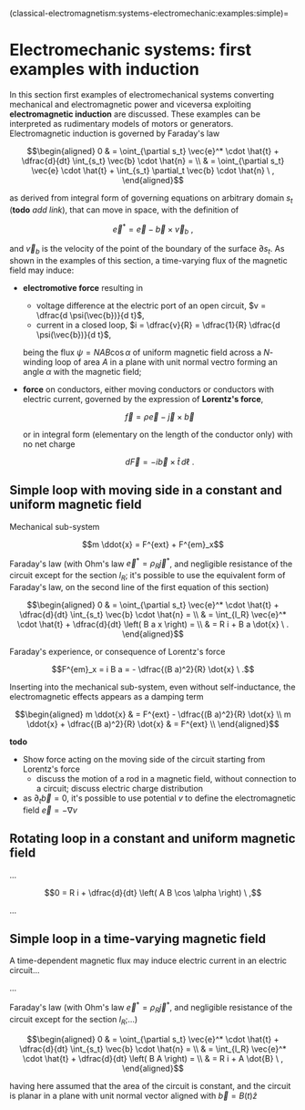 (classical-electromagnetism:systems-electromechanic:examples:simple)=
# Electromechanic systems: first examples with induction

In this section first examples of electromechanical systems converting mechanical and electromagnetic power and viceversa exploiting **electromagnetic induction** are discussed. These examples can be interpreted as rudimentary models of motors or generators. Electromagnetic induction is governed by Faraday's law

$$\begin{aligned}
  0 
  & = \oint_{\partial s_t} \vec{e}^* \cdot \hat{t} + \dfrac{d}{dt} \int_{s_t} \vec{b} \cdot \hat{n} = \\
  & = \oint_{\partial s_t} \vec{e}   \cdot \hat{t} +               \int_{s_t} \partial_t \vec{b} \cdot \hat{n}  \ ,
\end{aligned}$$

as derived from integral form of governing equations on arbitrary domain $s_t$ (**todo** *add link*), that can move in space, with the definition of

$$\vec{e}^* = \vec{e} - \vec{b} \times \vec{v}_b \ ,$$

and $\vec{v}_b$ is the velocity of the point of the boundary of the surface $\partial s_t$. As shown in the examples of this section, a time-varying flux of the magnetic field may induce:
- **electromotive force** resulting in
  - voltage difference at the electric port of an open circuit, $v = \dfrac{d \psi(\vec{b})}{d t}$,
  - current in a closed loop, $i = \dfrac{v}{R} = \dfrac{1}{R} \dfrac{d \psi(\vec{b})}{d t}$,

  being the flux $\psi = N A B \cos \alpha$ of uniform magnetic field across a $N$-winding loop of area $A$ in a plane with unit normal vectro forming an angle $\alpha$ with the magnetic field;

- **force** on conductors, either moving conductors or conductors with electric current, governed by the expression of **Lorentz's force**,

   $$\vec{f} = \rho \vec{e} - \vec{j} \times \vec{b}$$
  
   or in integral form (elementary on the length of the conductor only) with no net charge

   $$d \vec{F} = - i \vec{b} \times \hat{t} \, d \ell \ .$$



## Simple loop with moving side in a constant and uniform magnetic field

Mechanical sub-system

$$m \ddot{x} = F^{ext} + F^{em}_x$$

Faraday's law (with Ohm's law $\vec{e}^* = \rho_R \vec{j}^*$, and negligible resistance of the circuit except for the section $l_R$; it's possible to use the equivalent form of Faraday's law, on the second line of the first equation of this section)

$$\begin{aligned}
  0 
  & = \oint_{\partial s_t} \vec{e}^* \cdot \hat{t} + \dfrac{d}{dt} \int_{s_t} \vec{b} \cdot \hat{n} = \\
  & = \int_{l_R} \vec{e}^* \cdot \hat{t} + \dfrac{d}{dt} \left( B a x \right) = \\
  & = R i + B a \dot{x} \ .
\end{aligned}$$

Faraday's experience, or consequence of Lorentz's force

$$F^{em}_x = i B a = - \dfrac{(B a)^2}{R} \dot{x} \ .$$

Inserting into the mechanical sub-system, even without self-inductance, the electromagnetic effects appears as a damping term

$$\begin{aligned}
  m \ddot{x} & = F^{ext} - \dfrac{(B a)^2}{R} \dot{x} \\ 
  m \ddot{x} + \dfrac{(B a)^2}{R} \dot{x} & = F^{ext} \\ 
\end{aligned}$$

**todo** 
- Show force acting on the moving side of the circuit starting from Lorentz's force
  - discuss the motion of a rod in a magnetic field, without connection to a circuit; discuss electric charge distribution
- as $\partial_t \vec{b} = 0$, it's possible to use potential $v$ to define the electromagnetic field $\vec{e} = - \nabla v$


## Rotating loop in a constant and uniform magnetic field

...

$$0 = R i + \dfrac{d}{dt} \left( A B \cos \alpha \right) \ ,$$

...

## Simple loop in a time-varying magnetic field

A time-dependent magnetic flux may induce electric current in an electric circuit...

...

Faraday's law (with Ohm's law $\vec{e}^* = \rho_R \vec{j}^*$, and negligible resistance of the circuit except for the section $l_R$;...)

$$\begin{aligned}
  0 
  & = \oint_{\partial s_t} \vec{e}^* \cdot \hat{t} + \dfrac{d}{dt} \int_{s_t} \vec{b} \cdot \hat{n} = \\
  & = \int_{l_R} \vec{e}^* \cdot \hat{t} + \dfrac{d}{dt} \left( B A \right) = \\
  & = R i + A \dot{B} \ ,
\end{aligned}$$

having here assumed that the area of the circuit is constant, and the circuit is planar in a plane with unit normal vector aligned with $\vec{b} = B(t) \hat{z}$




